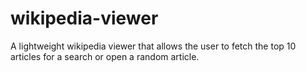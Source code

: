# wikipedia-viewer
A lightweight wikipedia viewer that allows the user to fetch the top 10 articles for a search or open a random article.
